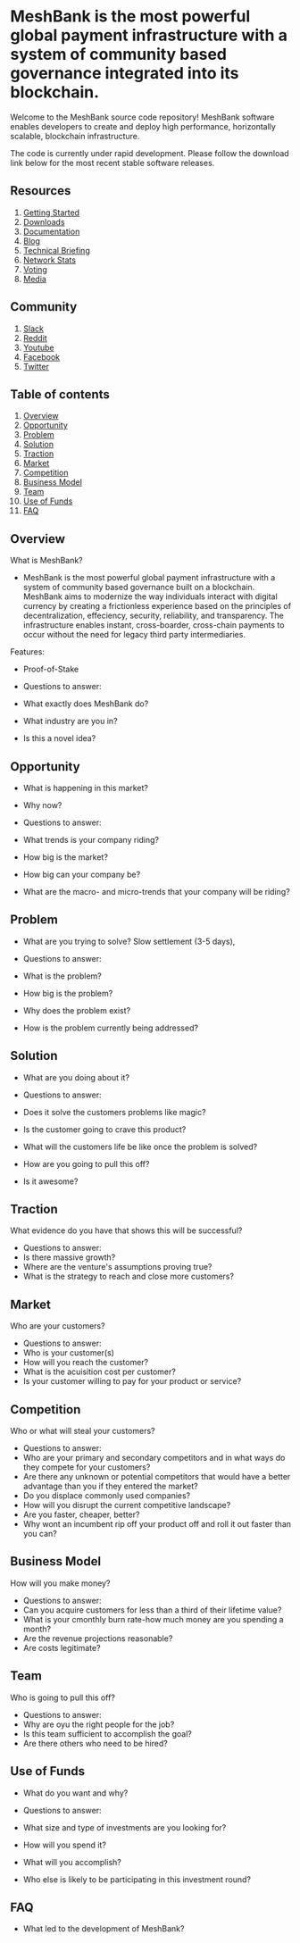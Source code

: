 # MeshBank is the most powerful global payment infrastructure with a system of community based governance integrated into its blockchain. 

Welcome to the MeshBank source code repository! MeshBank software enables developers to create and deploy high performance, horizontally scalable, blockchain infrastructure.

The code is currently under rapid development. Please follow the download link below for the most recent stable software releases. 

## Resources
1. [Getting Started](guide.md)
2. [Downloads](downloads.md)
3. [Documentation](documentation.md)
4. [Blog](blog.md)
5. [Technical Briefing](technical.md)
6. [Network Stats](gettingstarted.md)
7. [Voting](voting.md)
8. [Media](media.md)

## Community
1. [Slack](http://slack.com/meshbank)
2. [Reddit](http://reddit.com/meshbank)
3. [Youtube](http://youtube.com/meshbank)
4. [Facebook](http://facebook.com/meshbank)
5. [Twitter](http://twitter.com/meshbank)


## Table of contents
1. [Overview](#overview)
2. [Opportunity](#opportunity)
3. [Problem](#problem)
4. [Solution](#solution)
5. [Traction](#traction)
6. [Market](#market)
7. [Competition](#competition)
8. [Business Model](#business-model)
9. [Team](#team)
10. [Use of Funds](#use-of-funds)
11. [FAQ](#faq)

  
## Overview
What is MeshBank?
- MeshBank is the most powerful global payment infrastructure with a system of community based governance built on a blockchain. MeshBank aims to modernize the way individuals interact with digital currency by creating a frictionless experience based on the principles of decentralization, effeciency, security, reliability, and transparency. The infrastructure enables instant, cross-boarder, cross-chain payments to occur without the need for legacy third party intermediaries. 

Features:
- Proof-of-Stake

- Questions to answer:
- What exactly does MeshBank do?
- What industry are you in?
- Is this a novel idea?

## Opportunity
- What is happening in this market?
- Why now?

- Questions to answer:
- What trends is your company riding?
- How big is the market?
- How big can your company be?
- What are the macro- and micro-trends that your company will be riding?

## Problem
- What are you trying to solve?
Slow settlement (3-5 days), 

- Questions to answer:
- What is the problem?
- How big is the problem?
- Why does the problem exist?
- How is the problem currently being addressed?

## Solution
- What are you doing about it?

- Questions to answer:
- Does it solve the customers problems like magic?
- Is the customer going to crave this product?
- What will the customers life be like once the problem is solved?
- How are you going to pull this off?
- Is it awesome?


## Traction
What evidence do you have that shows this will be successful?

- Questions to answer:
- Is there massive growth?
- Where are the venture's assumptions proving true?
- What is the strategy to reach and close more customers?

## Market
Who are your customers?

- Questions to answer:
- Who is your customer(s)
- How will you reach the customer?
- What is the acuisition cost per customer?
- Is your customer willing to pay for your product or service?

## Competition
Who or what will steal your customers?

- Questions to answer:
- Who are your primary and secondary competitors and in what ways do they compete for your customers?
- Are there any unknown or potential competitors that would have a better advantage than you if they entered the market?
- Do you displace commonly used companies?
- How will you disrupt the current competitive landscape?
- Are you faster, cheaper, better?
- Why wont an incumbent rip off your product off and roll it out faster than you can?

## Business Model
How will you make money?

- Questions to answer:
- Can you acquire customers for less than a third of their lifetime value?
- What is your cmonthly burn rate-how much money are you spending a month?
- Are the revenue projections reasonable?
- Are costs legitimate?

## Team
Who is going to pull this off?

- Questions to answer:
- Why are oyu the right people for the job?
- Is this team sufficient to accomplish the goal?
- Are there others who need to be hired?

## Use of Funds
- What do you want and why?

- Questions to answer:
- What size and type of investments are you looking for?
- How will you spend it?
- What will you accomplish?
- Who else is likely to be participating in this investment round?

## FAQ
- What led to the development of MeshBank?



  

